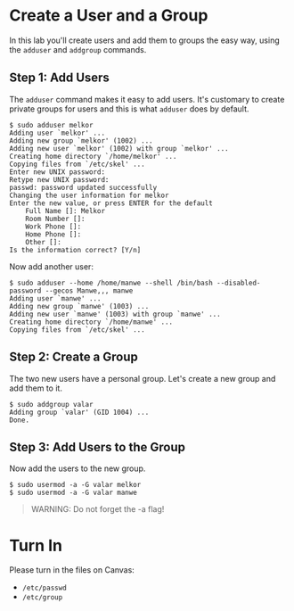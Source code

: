 # Create a User and a Group 

In this lab you'll create users and add them to groups the easy way, using the `adduser` and `addgroup` commands. 

## Step 1: Add Users 

The `adduser` command makes it easy to add users. It's customary to create private groups for users and this is what `adduser` does by default. 

``` 
$ sudo adduser melkor 
Adding user `melkor' ...
Adding new group `melkor' (1002) ...
Adding new user `melkor' (1002) with group `melkor' ...
Creating home directory `/home/melkor' ...
Copying files from `/etc/skel' ...
Enter new UNIX password: 
Retype new UNIX password: 
passwd: password updated successfully
Changing the user information for melkor
Enter the new value, or press ENTER for the default
	Full Name []: Melkor
	Room Number []: 
	Work Phone []: 
	Home Phone []: 
	Other []: 
Is the information correct? [Y/n] 
```

Now add another user:

```
$ sudo adduser --home /home/manwe --shell /bin/bash --disabled-password --gecos Manwe,,, manwe 
Adding user `manwe' ...
Adding new group `manwe' (1003) ...
Adding new user `manwe' (1003) with group `manwe' ...
Creating home directory `/home/manwe' ...
Copying files from `/etc/skel' ...
```

## Step 2: Create a Group 

The two new users have a personal group. Let's create a new group and add them to it. 

``` 
$ sudo addgroup valar 
Adding group `valar' (GID 1004) ...
Done.
```

## Step 3: Add Users to the Group 

Now add the users to the new group. 

``` 
$ sudo usermod -a -G valar melkor 
$ sudo usermod -a -G valar manwe
```

> WARNING: Do not forget the -a flag!

# Turn In 

Please turn in the files on Canvas: 

  - `/etc/passwd`
  - `/etc/group`
  